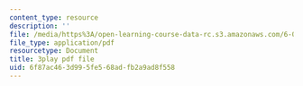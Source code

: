 ```yaml
---
content_type: resource
description: ''
file: /media/https%3A/open-learning-course-data-rc.s3.amazonaws.com/6-042j-mathematics-for-computer-science-spring-2015/6f87ac463d995fe568adfb2a9ad8f558_wfr4XbR5VP8.pdf
file_type: application/pdf
resourcetype: Document
title: 3play pdf file
uid: 6f87ac46-3d99-5fe5-68ad-fb2a9ad8f558
---
```

